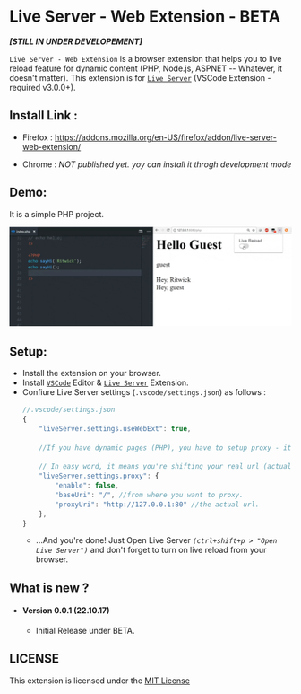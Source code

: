 # Live Server - Web Extension - BETA

***[STILL IN UNDER DEVELOPEMENT]***

`Live Server - Web Extension` is a browser extension that helps you to live reload feature for dynamic content (PHP, Node.js, ASPNET -- Whatever, it doesn't matter). 
This extension is for [`Live Server`](https://marketplace.visualstudio.com/items?itemName=ritwickdey.LiveServer) (VSCode Extension - required v3.0.0+). 

## Install Link : 
* Firefox : https://addons.mozilla.org/en-US/firefox/addon/live-server-web-extension/

* Chrome : _NOT published yet. yoy can install it throgh development mode_  

## Demo: 
It is a simple PHP project.

![](./img/screenshots/live-server-web-extension.gif)

## Setup: 
* Install the extension on your browser.
* Install [`VSCode`](https://code.visualstudio.com/download) Editor & [`Live Server`](https://marketplace.visualstudio.com/items?itemName=ritwickdey.LiveServer) Extension. 
* Confiure Live Server settings (`.vscode/settings.json`) as follows :
    ```js
    //.vscode/settings.json
    {
        "liveServer.settings.useWebExt": true,

        //If you have dynamic pages (PHP), you have to setup proxy - it's pretty easy. 

        // In easy word, it means you're shifting your real url (actual PHP url) to another url (which LiveSever will start).
        "liveServer.settings.proxy": {
            "enable": false,
            "baseUri": "/", //from where you want to proxy.  
            "proxyUri": "http://127.0.0.1:80" //the actual url.
        },
    }

    ```
    * ...And you're done! Just Open Live Server _`(ctrl+shift+p > "Open Live Server")`_ and don't forget to turn on live reload from your browser.


## What is new ?

* #### Version 0.0.1 (22.10.17)
    *  Initial Release under BETA.


## LICENSE
This extension is licensed under the [MIT License](./LICENSE)





